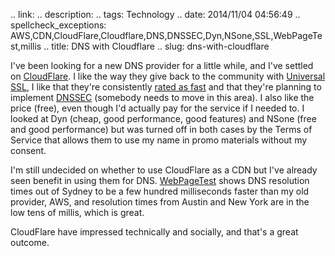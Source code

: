 .. link: 
.. description: 
.. tags: Technology
.. date: 2014/11/04 04:56:49
.. spellcheck_exceptions: AWS,CDN,CloudFlare,Cloudflare,DNS,DNSSEC,Dyn,NSone,SSL,WebPageTest,millis
.. title: DNS with Cloudflare
.. slug: dns-with-cloudflare

I've been looking for a new DNS provider for a little while, and I've settled on [CloudFlare](https://www.cloudflare.com).
I like the way they give back to the community with [Universal SSL](https://www.cloudflare.com/ssl/), I like that they're consistently [rated as fast](http://www.solvedns.com/dns-comparison/2014/08) and that they're planning to implement [DNSSEC](https://blog.cloudflare.com/dnssec-an-introduction/) (somebody needs to move in this area).
I also like the price (free), even though I'd actually pay for the service if I needed to.
I looked at Dyn (cheap, good performance, good features) and NSone (free and good performance) but was turned off in both cases by the Terms of Service that allows them to use my name in promo materials without my consent.

I'm still undecided on whether to use CloudFlare as a CDN but I've already seen benefit in using them for DNS.
[WebPageTest](https://www.webpagetest.org) shows DNS resolution times out of Sydney to be a few hundred milliseconds faster than my old provider, AWS, and resolution times from Austin and New York are in the low tens of millis, which is great.

CloudFlare have impressed technically and socially, and that's a great outcome.
